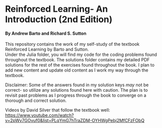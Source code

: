 # Reinforced Learning- An Introduction (2nd Edition)
#### By Andrew Barto and Richard S. Sutton


This repository contains the work of my self-study of the textbook Reinforced Learning by Barto and Sutton.  
Under the Julia folder, you will find my code for the coding problems found throughout the textbook.  The solutions folder contains my detailed PDF solutions for the rest of the exercises found throughout the book.  I plan to add new content and update old content as I work my way through the textbook.  

Disclaimer: Some of the answers found in my solution keys *may* not be correct- so utilize any solutions found here with caution.  The plan is to revisit past problems as I progress through the book to converge on a thorough and correct solution.

Videos by David Silver that follow the textbook well:
https://www.youtube.com/watch?v=2pWv7GOvuf0&list=PLqYmG7hTraZDM-OYHWgPebj2MfCFzFObQ
